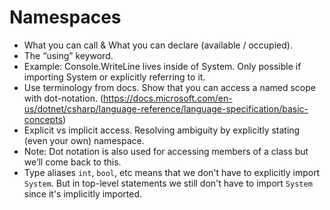 # Namespaces
- What you can call \& What you can declare (available / occupied).
- The “using” keyword.
- Example: Console.WriteLine lives inside of System. Only possible if importing System or explicitly referring to it.
- Use terminology from docs. Show that you can access a named scope with dot-notation. (https://docs.microsoft.com/en-us/dotnet/csharp/language-reference/language-specification/basic-concepts)
- Explicit vs implicit access. Resolving ambiguity by explicitly stating (even your own) namespace.
- Note: Dot notation is also used for accessing members of a class but we’ll come back to this.
- Type aliases `int`, `bool`, etc means that we don't have to explicitly import `System`. But in top-level statements we still don't have to import `System` since it's implicitly imported.
